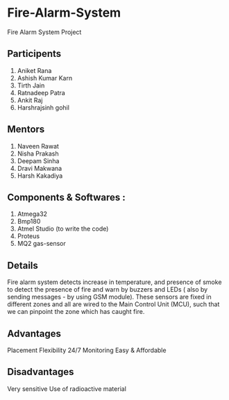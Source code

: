# Fire-Alarm-System
Fire Alarm System Project

## Participents
1. Aniket Rana
2. Ashish Kumar Karn
3. Tirth Jain
4. Ratnadeep Patra
5. Ankit Raj
6. Harshrajsinh gohil

## Mentors
1. Naveen Rawat
2. Nisha Prakash
3. Deepam Sinha
4. Dravi Makwana
5. Harsh Kakadiya

## Components & Softwares :
1. Atmega32
2. Bmp180
3. Atmel Studio (to write the code)
4. Proteus
5. MQ2 gas-sensor

## Details
Fire alarm system detects increase in temperature, and presence of smoke to detect the presence of fire and warn by buzzers and LEDs ( also by sending messages - by using GSM module). These sensors are fixed in different zones and all are wired to the Main Control Unit (MCU), such that we can pinpoint the zone which has caught fire.

## Advantages
Placement Flexibility
24/7 Monitoring
Easy & Affordable

## Disadvantages
Very sensitive
Use of radioactive material
